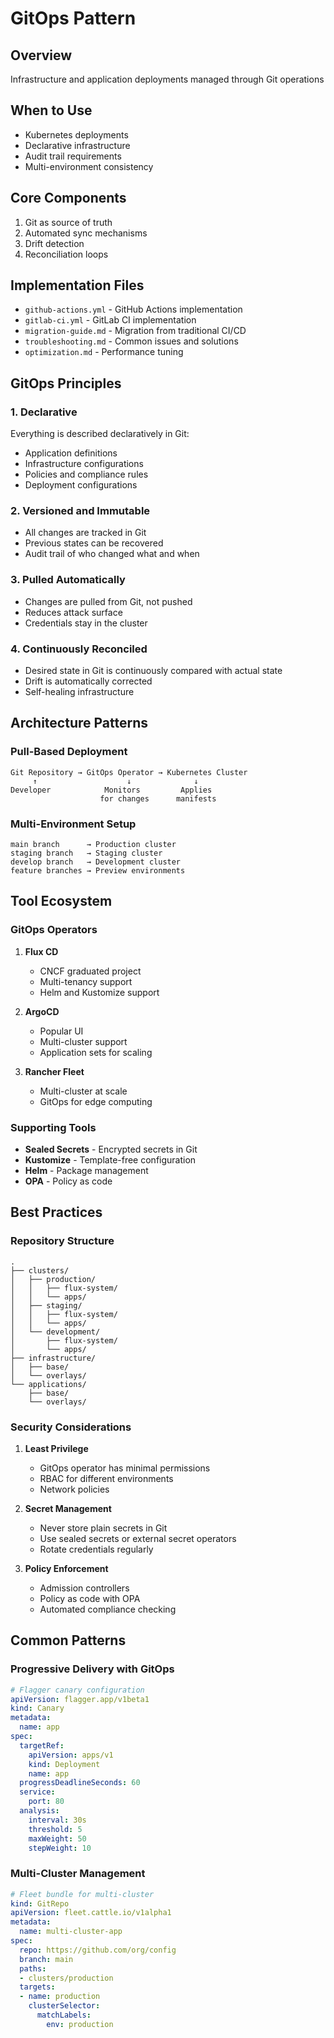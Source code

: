 # GitOps Pattern

## Overview
Infrastructure and application deployments managed through Git operations

## When to Use
- Kubernetes deployments
- Declarative infrastructure
- Audit trail requirements
- Multi-environment consistency

## Core Components
1. Git as source of truth
2. Automated sync mechanisms
3. Drift detection
4. Reconciliation loops

## Implementation Files
- `github-actions.yml` - GitHub Actions implementation
- `gitlab-ci.yml` - GitLab CI implementation
- `migration-guide.md` - Migration from traditional CI/CD
- `troubleshooting.md` - Common issues and solutions
- `optimization.md` - Performance tuning

## GitOps Principles

### 1. Declarative
Everything is described declaratively in Git:
- Application definitions
- Infrastructure configurations
- Policies and compliance rules
- Deployment configurations

### 2. Versioned and Immutable
- All changes are tracked in Git
- Previous states can be recovered
- Audit trail of who changed what and when

### 3. Pulled Automatically
- Changes are pulled from Git, not pushed
- Reduces attack surface
- Credentials stay in the cluster

### 4. Continuously Reconciled
- Desired state in Git is continuously compared with actual state
- Drift is automatically corrected
- Self-healing infrastructure

## Architecture Patterns

### Pull-Based Deployment
```
Git Repository → GitOps Operator → Kubernetes Cluster
     ↑                    ↓              ↓
Developer            Monitors         Applies
                    for changes      manifests
```

### Multi-Environment Setup
```
main branch      → Production cluster
staging branch   → Staging cluster  
develop branch   → Development cluster
feature branches → Preview environments
```

## Tool Ecosystem

### GitOps Operators
1. **Flux CD**
   - CNCF graduated project
   - Multi-tenancy support
   - Helm and Kustomize support

2. **ArgoCD**
   - Popular UI
   - Multi-cluster support
   - Application sets for scaling

3. **Rancher Fleet**
   - Multi-cluster at scale
   - GitOps for edge computing

### Supporting Tools
- **Sealed Secrets** - Encrypted secrets in Git
- **Kustomize** - Template-free configuration
- **Helm** - Package management
- **OPA** - Policy as code

## Best Practices

### Repository Structure
```
.
├── clusters/
│   ├── production/
│   │   ├── flux-system/
│   │   └── apps/
│   ├── staging/
│   │   ├── flux-system/
│   │   └── apps/
│   └── development/
│       ├── flux-system/
│       └── apps/
├── infrastructure/
│   ├── base/
│   └── overlays/
└── applications/
    ├── base/
    └── overlays/
```

### Security Considerations
1. **Least Privilege**
   - GitOps operator has minimal permissions
   - RBAC for different environments
   - Network policies

2. **Secret Management**
   - Never store plain secrets in Git
   - Use sealed secrets or external secret operators
   - Rotate credentials regularly

3. **Policy Enforcement**
   - Admission controllers
   - Policy as code with OPA
   - Automated compliance checking

## Common Patterns

### Progressive Delivery with GitOps
```yaml
# Flagger canary configuration
apiVersion: flagger.app/v1beta1
kind: Canary
metadata:
  name: app
spec:
  targetRef:
    apiVersion: apps/v1
    kind: Deployment
    name: app
  progressDeadlineSeconds: 60
  service:
    port: 80
  analysis:
    interval: 30s
    threshold: 5
    maxWeight: 50
    stepWeight: 10
```

### Multi-Cluster Management
```yaml
# Fleet bundle for multi-cluster
kind: GitRepo
apiVersion: fleet.cattle.io/v1alpha1
metadata:
  name: multi-cluster-app
spec:
  repo: https://github.com/org/config
  branch: main
  paths:
  - clusters/production
  targets:
  - name: production
    clusterSelector:
      matchLabels:
        env: production
```